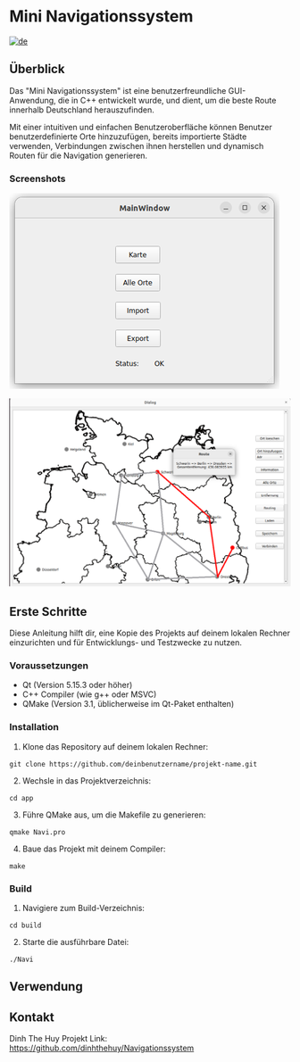 # Mini Navigationssystem
[![de](https://img.shields.io/badge/lang-de-green.svg)](./README.de.md)

## Überblick
Das "Mini Navigationssystem" ist eine benutzerfreundliche GUI-Anwendung, die in C++ entwickelt wurde, und dient, um die beste Route innerhalb Deutschland herauszufinden. 

Mit einer intuitiven und einfachen Benutzeroberfläche können Benutzer benutzerdefinierte Orte hinzuzufügen, bereits importierte Städte verwenden, Verbindungen zwischen ihnen herstellen und dynamisch Routen für die Navigation generieren.

### Screenshots
![Main Menu](./images/main_menu.png)

![Route_example](./images/route_example.png)

## Erste Schritte
Diese Anleitung hilft dir, eine Kopie des Projekts auf deinem lokalen Rechner einzurichten und für Entwicklungs- und Testzwecke zu nutzen.




### Voraussetzungen
* Qt (Version 5.15.3 oder höher)
* C++ Compiler (wie g++ oder MSVC)
* QMake (Version 3.1, üblicherweise im Qt-Paket enthalten)



### Installation
1. Klone das Repository auf deinem lokalen Rechner:
```
git clone https://github.com/deinbenutzername/projekt-name.git
```
2. Wechsle in das Projektverzeichnis:
```
cd app
```
3. Führe QMake aus, um die Makefile zu generieren:
```
qmake Navi.pro
```
4. Baue das Projekt mit deinem Compiler:
```
make
```



### Build
1. Navigiere zum Build-Verzeichnis:
```
cd build
```
2. Starte die ausführbare Datei:
```
./Navi
```

## Verwendung



## Kontakt
Dinh The Huy
Projekt Link: https://github.com/dinhthehuy/Navigationssystem
